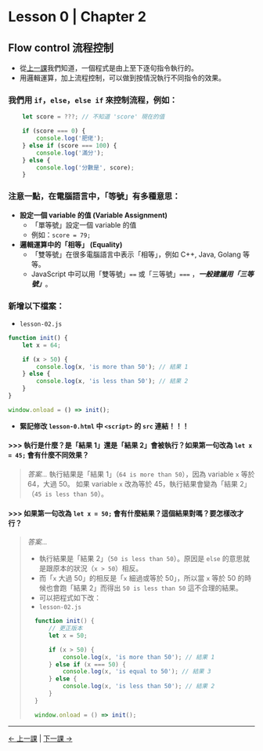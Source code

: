 # Lesson 0 | Chapter 2

## Flow control 流程控制
- 從[上一課](lesson-01.md)我們知道，一個程式是由上至下逐句指令執行的。
- 用邏輯運算，加上流程控制，可以做到按情況執行不同指令的效果。

### 我們用 `if`，`else`，`else if` 來控制流程，例如：
```javascript
	let score = ???; // 不知道 'score' 現在的值

	if (score === 0) {
		console.log('肥佬');
	} else if (score === 100) {
		console.log('滿分');
	} else {
		console.log('分數是', score);
	}
```

### 注意一點，在電腦語言中，「等號」有多種意思：
- **設定一個 variable 的值 (Variable Assignment)**
  - 「單等號」設定一個 variable 的值
  - 例如：`score = 79;`
- **邏輯運算中的「相等」 (Equality)**
  - 「雙等號」在很多電腦語言中表示「相等」，例如 C++, Java, Golang 等等。
  -  JavaScript 中可以用「雙等號」`==` 或「三等號」`===` ，**_一般建議用「三等號」_**。

### 新增以下檔案：
- `lesson-02.js`
```javascript
function init() {
	let x = 64;

	if (x > 50) {
		console.log(x, 'is more than 50'); // 結果 1
	} else {
		console.log(x, 'is less than 50'); // 結果 2
	}
}

window.onload = () => init();
```
- **緊記修改 `lesson-0.html` 中 `<script>` 的 `src` 連結！！！**

#### >>> 執行是什麼？是「結果 1」還是「結果 2」會被執行？如果第一句改為 `let x = 45;` 會有什麼不同效果？
> _答案..._
> 執行結果是「結果 1」（`64 is more than 50`），因為 variable `x` 等於 64，大過 50。
> 如果 variable `x` 改為等於 45，執行結果會變為「結果 2」（`45 is less than 50`）。

#### >>> 如果第一句改為 `let x = 50;` 會有什麼結果？這個結果對嗎？要怎樣改才行？
> _答案..._
> - 執行結果是「結果 2」（`50 is less than 50`）。原因是 `else` 的意思就是跟原本的狀況（`x > 50`）相反。
> - 而「`x` 大過 50」的相反是「`x` 細過或等於 50」，所以當 `x` 等於 50 的時候也會跑「結果 2」而得出 `50 is less than 50` 這不合理的結果。
> - 可以把程式如下改：
> - `lesson-02.js`
> ```javascript
> 	function init() {
> 		// 更正版本
> 		let x = 50;
> 
> 		if (x > 50) {
> 			console.log(x, 'is more than 50'); // 結果 1
> 		} else if (x === 50) {
> 			console.log(x, 'is equal to 50'); // 結果 3
> 		} else {
> 			console.log(x, 'is less than 50'); // 結果 2
> 		}
> 	}
> 
> 	window.onload = () => init();
> ```

---

[← 上一課](lesson-01.md) | [下一課 →](lesson-03.md)
